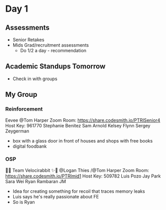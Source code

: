 # Day 1

## Assessments

- Senior Retakes
- Mids Grad/recruitment assessments
  - Do 1/2 a day - recommendation

## Academic Standups Tomorrow

- Check in with groups

## My Group

### Reinforcement

Eevee @Tom Harper
Zoom Room:	https://share.codesmith.io/PTRISenior4
Host Key:	961770
Stephanie Benitez
Sam Arnold
Kelsey Flynn
Sergey Zeygerman

- box with a glass door in front of houses and shops with free books
- digital foodbank

### OSP

:kangaroo::sparkles: Team Velocirabbit :sparkles::kangaroo: @Logan Thies /@Tom Harper
Zoom Room:	https://share.codesmith.io/PTRImid1
Host Key:	509782
Luis Pozo
Jay Park
Sara Wei
Ryan Rambaran
JM

- Idea for creating something for recoil that traces memory leaks
- Luis says he's really passionate about FE
- So is Ryan
